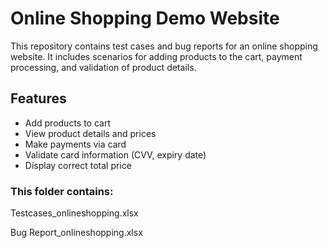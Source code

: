 # Online Shopping Demo Website
This repository contains test cases and bug reports for an online shopping website. It includes scenarios for adding products to the cart, payment processing, and validation of product details.
## Features
- Add products to cart
- View product details and prices
- Make payments via card
- Validate card information (CVV, expiry date)
- Display correct total price
### This folder contains:
Testcases_onlineshopping.xlsx

Bug Report_onlineshopping.xlsx
